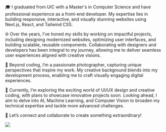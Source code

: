 🎓 I graduated from UIC with a Master's in Computer Science and have professional experience as a front-end developer. My expertise lies in building responsive, interactive, and visually stunning websites using Next.js, React, and Tailwind CSS.

🌐 Over the years, I’ve honed my skills by working on impactful projects, including designing modernized websites, optimizing user interfaces, and building scalable, reusable components. Collaborating with designers and developers has been integral to my journey, allowing me to deliver seamless user experiences aligned with creative visions.

📸 Beyond coding, I’m a passionate photographer, capturing unique perspectives that inspire my work. My creative background blends into my development process, enabling me to craft visually engaging digital experiences.

🎨 Currently, I’m exploring the exciting world of UI/UX design and creative coding, with plans to showcase innovative projects soon. Looking ahead, I aim to delve into AI, Machine Learning, and Computer Vision to broaden my technical expertise and tackle more advanced challenges.

🔗 Let’s connect and collaborate to create something extraordinary!

![](https://komarev.com/ghpvc/?username=VamsiMunjuluri&label=Visitors&style=for-the-badge&color=1F6FEB)

